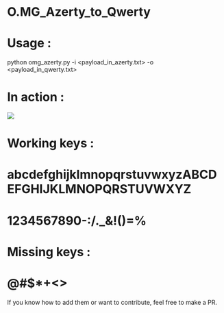 # O.MG_Azerty_to_Qwerty
# Usage : 
python omg_azerty.py -i <payload_in_azerty.txt> -o <payload_in_qwerty.txt>
#
# In action : 
![](omg_azerty_to_qwerty.gif)
# Working keys : 
# abcdefghijklmnopqrstuvwxyzABCDEFGHIJKLMNOPQRSTUVWXYZ
# 1234567890-:/._&!()=%
# Missing keys : 
# @#$*+<>
If you know how to add them or want to contribute, feel free to make a PR.
